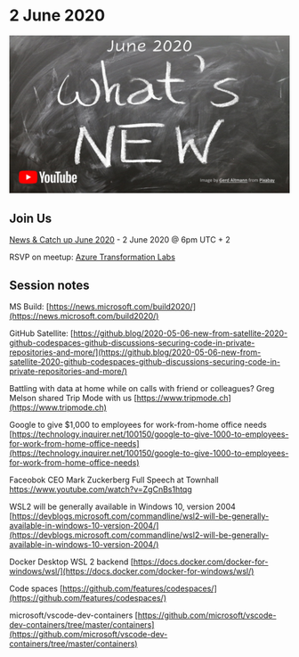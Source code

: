 # 2 June 2020

[![](files/20200602/cover.jpg)](https://youtu.be/YxLQOaEnCqY)

## Join Us

[News & Catch up June 2020](https://www.meetup.com/Azure-Transformation-Labs/events/270811782/) - 2 June 2020 @ 6pm UTC + 2

RSVP on meetup: [Azure Transformation Labs](https://www.meetup.com/Azure-Transformation-Labs/)

## Session notes

MS Build: [https://news.microsoft.com/build2020/](https://news.microsoft.com/build2020/)

GitHub Satellite: [https://github.blog/2020-05-06-new-from-satellite-2020-github-codespaces-github-discussions-securing-code-in-private-repositories-and-more/](https://github.blog/2020-05-06-new-from-satellite-2020-github-codespaces-github-discussions-securing-code-in-private-repositories-and-more/)

Battling with data at home while on calls with friend or colleagues? Greg Melson shared Trip Mode with us [https://www.tripmode.ch](https://www.tripmode.ch)

Google to give $1,000 to employees for work-from-home office needs
[https://technology.inquirer.net/100150/google-to-give-1000-to-employees-for-work-from-home-office-needs](https://technology.inquirer.net/100150/google-to-give-1000-to-employees-for-work-from-home-office-needs)

Faceobok CEO Mark Zuckerberg Full Speech at Townhall
https://www.youtube.com/watch?v=ZgCnBs1htqg

WSL2 will be generally available in Windows 10, version 2004
[https://devblogs.microsoft.com/commandline/wsl2-will-be-generally-available-in-windows-10-version-2004/](https://devblogs.microsoft.com/commandline/wsl2-will-be-generally-available-in-windows-10-version-2004/)

Docker Desktop WSL 2 backend
[https://docs.docker.com/docker-for-windows/wsl/](https://docs.docker.com/docker-for-windows/wsl/)

Code spaces 
[https://github.com/features/codespaces/](https://github.com/features/codespaces/)

microsoft/vscode-dev-containers
[https://github.com/microsoft/vscode-dev-containers/tree/master/containers](https://github.com/microsoft/vscode-dev-containers/tree/master/containers)
